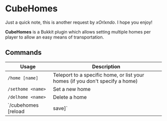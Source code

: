 # CubeHomes
Just a quick note, this is another request by *xOrlxndo*. I hope you enjoy!

**CubeHomes** is a Bukkit plugin which allows setting multiple homes per player to allow an easy means of transportation.

## Commands

Usage | Description
----- | -----------
`/home [name]` | Teleport to a specific home, or list your homes (if you don't specify a home)
`/sethome <name>` | Set a new home
`/delhome <name>` | Delete a home
`/cubehomes [reload|save]` | If you don't specify a param it prints the version text, `reload` reloads the config, `save` saves all homes to the `homes.yml` file
